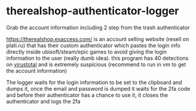 # therealshop-authenticator-logger
Grab the account information including 2 step from the trash authenticator

https://therealshop.exaccess.com/ is an account selling website (resell on plati.ru) that has their custom authenticator which pastes the login info directly inside ubisoft/steam/epic games to avoid giving the login information to the user (really dumb idea).
this program has 40 detections on [virustotal](https://www.virustotal.com/gui/file/9a5ba2c3edadd81ed23f5e7c218320df367a4c86c2deff75742941ce652c612d) and is extremely suspicious (recommend to run in vm to get the account information)

The logger waits for the login information to be set to the clipboard and dumps it,
once the email and password is dumped it waits for the 2fa code and before their authenticator has a chance to use it, it closes the authenticator and logs the 2fa
